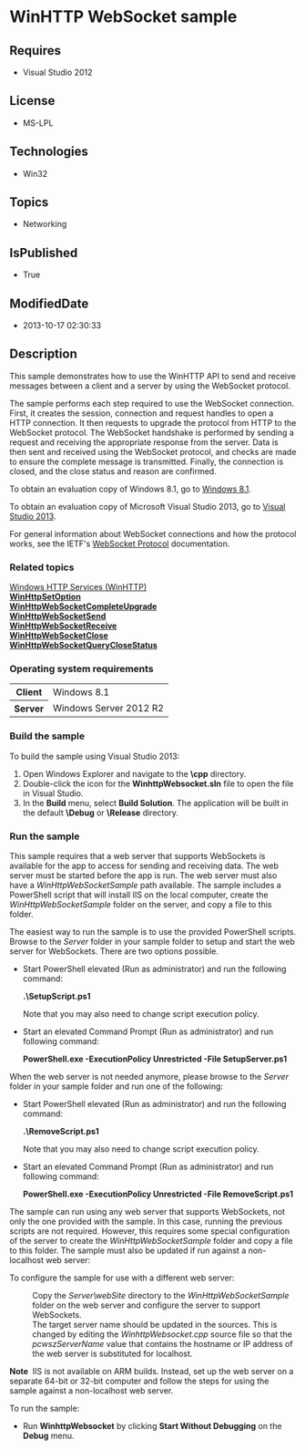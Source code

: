 # WinHTTP WebSocket sample
## Requires
* Visual Studio 2012
## License
* MS-LPL
## Technologies
* Win32
## Topics
* Networking
## IsPublished
* True
## ModifiedDate
* 2013-10-17 02:30:33
## Description

<div id="mainSection">
<p>This sample demonstrates how to use the WinHTTP API to send and receive messages between a client and a server by using the WebSocket protocol.
</p>
<p>The sample performs each step required to use the WebSocket connection. First, it creates the session, connection and request handles to open a HTTP connection. It then requests to upgrade the protocol from HTTP to the WebSocket protocol. The WebSocket handshake
 is performed by sending a request and receiving the appropriate response from the server. Data is then sent and received using the WebSocket protocol, and checks are made to ensure the complete message is transmitted. Finally, the connection is closed, and
 the close status and reason are confirmed. </p>
<p>To obtain an evaluation copy of Windows&nbsp;8.1, go to <a href="http://go.microsoft.com/fwlink/p/?linkid=301696">
Windows&nbsp;8.1</a>.</p>
<p>To obtain an evaluation copy of Microsoft Visual Studio&nbsp;2013, go to <a href="http://go.microsoft.com/fwlink/p/?linkid=301697">
Visual Studio&nbsp;2013</a>.</p>
<p>For general information about WebSocket connections and how the protocol works, see the IETF's
<a href="http://go.microsoft.com/fwlink/p/?linkid=240293">WebSocket Protocol</a> documentation.</p>
<h3><a id="related_topics"></a>Related topics</h3>
<dl><dt><a href="http://msdn.microsoft.com/en-us/library/windows/desktop/aa384273">Windows HTTP Services (WinHTTP)</a>
</dt><dt><a href="http://msdn.microsoft.com/en-us/library/windows/desktop/aa384114"><b>WinHttpSetOption</b></a>
</dt><dt><a href="http://msdn.microsoft.com/en-us/library/windows/desktop/hh707326"><b>WinHttpWebSocketCompleteUpgrade</b></a>
</dt><dt><a href="http://msdn.microsoft.com/en-us/library/windows/desktop/hh707329"><b>WinHttpWebSocketSend</b></a>
</dt><dt><a href="http://msdn.microsoft.com/en-us/library/windows/desktop/hh707328"><b>WinHttpWebSocketReceive</b></a>
</dt><dt><a href="http://msdn.microsoft.com/en-us/library/windows/desktop/hh707325"><b>WinHttpWebSocketClose</b></a>
</dt><dt><a href="http://msdn.microsoft.com/en-us/library/windows/desktop/hh707327"><b>WinHttpWebSocketQueryCloseStatus</b></a>
</dt></dl>
<h3>Operating system requirements</h3>
<table>
<tbody>
<tr>
<th>Client</th>
<td><dt>Windows&nbsp;8.1 </dt></td>
</tr>
<tr>
<th>Server</th>
<td><dt>Windows Server&nbsp;2012&nbsp;R2 </dt></td>
</tr>
</tbody>
</table>
<h3>Build the sample</h3>
<p>To build the sample using Visual Studio&nbsp;2013:</p>
<ol>
<li>Open Windows Explorer and navigate to the <b>\cpp</b> directory. </li><li>Double-click the icon for the <b>WinhttpWebsocket.sln</b> file to open the file in Visual Studio.
</li><li>In the <b>Build</b> menu, select <b>Build Solution</b>. The application will be built in the default
<b>\Debug</b> or <b>\Release</b> directory. </li></ol>
<h3>Run the sample</h3>
<p>This sample requires that a web server that supports WebSockets is available for the app to access for sending and receiving data. The web server must be started before the app is run. The web server must also have a
<i>WinHttpWebSocketSample</i> path available. The sample includes a PowerShell script that will install IIS on the local computer, create the
<i>WinHttpWebSocketSample</i> folder on the server, and copy a file to this folder.
</p>
<p>The easiest way to run the sample is to use the provided PowerShell scripts. Browse to the
<i>Server</i> folder in your sample folder to setup and start the web server for WebSockets. There are two options possible.</p>
<p></p>
<ul>
<li>Start PowerShell elevated (Run as administrator) and run the following command:
<p><b>.\SetupScript.ps1</b></p>
<p>Note that you may also need to change script execution policy. </p>
</li><li>Start an elevated Command Prompt (Run as administrator) and run following command:
<p><b>PowerShell.exe -ExecutionPolicy Unrestricted -File SetupServer.ps1</b></p>
</li></ul>
<p></p>
<p>When the web server is not needed anymore, please browse to the <i>Server</i> folder in your sample folder and run one of the following:</p>
<p></p>
<ul>
<li>Start PowerShell elevated (Run as administrator) and run the following command:
<p><b>.\RemoveScript.ps1</b></p>
<p>Note that you may also need to change script execution policy. </p>
</li><li>Start an elevated Command Prompt (Run as administrator) and run following command:
<p><b>PowerShell.exe -ExecutionPolicy Unrestricted -File RemoveScript.ps1</b></p>
</li></ul>
<p></p>
<p>The sample can run using any web server that supports WebSockets, not only the one provided with the sample. In this case, running the previous scripts are not required. However, this requires some special configuration of the server to create the
<i>WinHttpWebSocketSample</i> folder and copy a file to this folder. The sample must also be updated if run against a non-localhost web server:
</p>
<p>To configure the sample for use with a different web server:</p>
<dl><dd>Copy the <i>Server\webSite</i> directory to the <i>WinHttpWebSocketSample</i> folder on the web server and configure the server to support WebSockets.
</dd><dd>The target server name should be updated in the sources. This is changed by editing the
<i>WinhttpWebsocket.cpp</i> source file so that the <i>pcwszServerName</i> value that contains the hostname or IP address of the web server is substituted for localhost.
</dd></dl>
<p class="note"><b>Note</b>&nbsp;&nbsp;IIS is not available on ARM builds. Instead, set up the web server on a separate 64-bit or 32-bit computer and follow the steps for using the sample against a non-localhost web server.
</p>
<p></p>
<p>To run the sample:</p>
<ul>
<li>Run <b>WinhttpWebsocket</b> by clicking <b>Start Without Debugging</b> on the
<b>Debug</b> menu. </li></ul>
</div>
